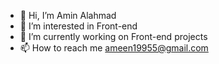 - 👋 Hi, I’m Amin Alahmad
- 👀 I’m interested in Front-end
- 🌱 I’m currently working on Front-end projects
- 📫 How to reach me ameen19955@gmail.com


